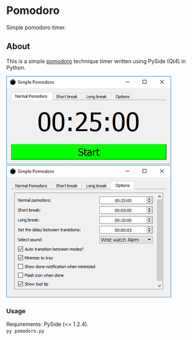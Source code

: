 # Pomodoro

Simple pomodoro timer.

## About

This is a simple [pomodoro](https://en.wikipedia.org/wiki/Pomodoro_Technique) technique timer written using PySide (Qt4) in Python.

![Screenshot](./screenshots/screen01.PNG)  
![Options](./screenshots/screen02.PNG)  

### Usage

Requirements: PySide (<= 1.2.4).  
``` py pomodoro.py ```  
